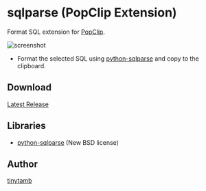# sqlparse (PopClip Extension)

Format SQL extension for [PopClip](https://pilotmoon.com/popclip/).

![screenshot](https://github.com/tinytamb/popclip-sqlparse/raw/master/screenshot.gif)

* Format the selected SQL using [python-sqlparse](https://code.google.com/p/python-sqlparse/) and copy to the clipboard.

## Download

[Latest Release](https://github.com/tinytamb/popclip-sqlparse/releases/latest/download/sqlparse.popclipextz)

## Libraries

* [python-sqlparse](https://github.com/andialbrecht/sqlparse) (New BSD license)

## Author

[tinytamb](https://github.com/tinytamb)
